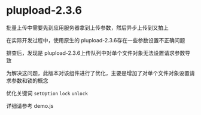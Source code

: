 # plupload-2.3.6

批量上传中需要先到应用服务器拿到上传参数，然后异步上传到又拍上

在实际开发过程中，使用原生的 plupload-2.3.6存在一些参数设置不正确问题

排查后，发现是 plupload-2.3.6上传队列中对单个文件对象无法设置请求参数导致

为解决这问题，此版本对该组件进行了优化，主要是增加了对单个文件对象设置请求参数和锁的概念


优化关键词 `setOption` `lock` `unlock`

详细请参考 demo.js